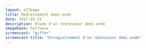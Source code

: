```yaml
---
layout: e17page
title: Redressement demi-onde
date: 2017-05-21
description: Étude d'un redresseur demi-onde
imagebase: halfwave
screencast: "giffer"
screencast-title: "Enregistrement d'un redresseur demi-onde"
---
```


